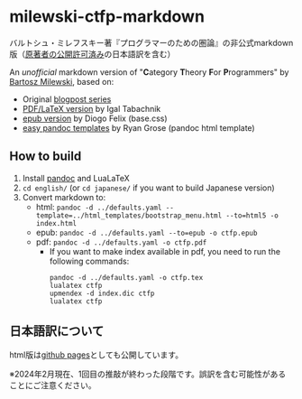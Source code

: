 # milewski-ctfp-markdown

バルトシュ・ミレフスキー著『プログラマーのための圏論』の非公式markdown版（[原著者の公開許可済み](https://github.com/ktgw0316/milewski-ctfp-markdown/issues/2#issuecomment-1494275529)の日本語訳を含む）

An *unofficial* markdown version of "**C**ategory **T**heory **F**or **P**rogrammers"
by [Bartosz Milewski][bartosz github], based on:

* Original [blogpost series][blogpost series]
* [PDF/LaTeX version][ctfp-pdf] by Igal Tabachnik
* [epub version][onlurking] by Diogo Felix (base.css)
* [easy pandoc templates](https://github.com/ryangrose/easy-pandoc-templates) by Ryan Grose (pandoc html template)

## How to build

1. Install [pandoc](https://pandoc.org/installing.html) and LuaLaTeX
1. `cd english/` (or `cd japanese/` if you want to build Japanese version)
1. Convert markdown to:
   * html: `pandoc -d ../defaults.yaml --template=../html_templates/bootstrap_menu.html --to=html5 -o index.html`
   * epub: `pandoc -d ../defaults.yaml --to=epub -o ctfp.epub`
   * pdf: `pandoc -d ../defaults.yaml -o ctfp.pdf`
     * If you want to make index available in pdf, you need to run the following commands:
        ```shell
        pandoc -d ../defaults.yaml -o ctfp.tex
        lualatex ctfp
        upmendex -d index.dic ctfp
        lualatex ctfp
        ```

[bartosz github]: https://github.com/BartoszMilewski
[blogpost series]:
  https://bartoszmilewski.com/2014/10/28/category-theory-for-programmers-the-preface/
[ctfp-pdf]: https://github.com/hmemcpy/milewski-ctfp-pdf/
[onlurking]: https://github.com/onlurking/category-theory-for-programmers

## 日本語訳について

html版は[github pages](https://ktgw0316.github.io/milewski-ctfp-markdown/)としても公開しています。

※2024年2月現在、1回目の推敲が終わった段階です。誤訳を含む可能性があることにご注意ください。
